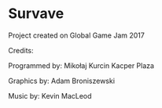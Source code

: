 # Survave

Project created on Global Game Jam 2017

Credits: 

Programmed by:
Mikołaj Kurcin
Kacper Plaza

Graphics by:
Adam Broniszewski

Music by:
Kevin MacLeod

